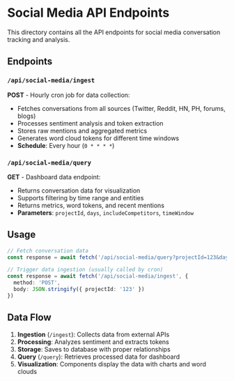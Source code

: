 # Social Media API Endpoints

This directory contains all the API endpoints for social media conversation tracking and analysis.

## Endpoints

### `/api/social-media/ingest`
**POST** - Hourly cron job for data collection:
- Fetches conversations from all sources (Twitter, Reddit, HN, PH, forums, blogs)
- Processes sentiment analysis and token extraction
- Stores raw mentions and aggregated metrics
- Generates word cloud tokens for different time windows
- **Schedule**: Every hour (`0 * * * *`)

### `/api/social-media/query`
**GET** - Dashboard data endpoint:
- Returns conversation data for visualization
- Supports filtering by time range and entities
- Returns metrics, word tokens, and recent mentions
- **Parameters**: `projectId`, `days`, `includeCompetitors`, `timeWindow`

## Usage

```typescript
// Fetch conversation data
const response = await fetch('/api/social-media/query?projectId=123&days=7')

// Trigger data ingestion (usually called by cron)
const response = await fetch('/api/social-media/ingest', {
  method: 'POST',
  body: JSON.stringify({ projectId: '123' })
})
```

## Data Flow

1. **Ingestion** (`/ingest`): Collects data from external APIs
2. **Processing**: Analyzes sentiment and extracts tokens
3. **Storage**: Saves to database with proper relationships
4. **Query** (`/query`): Retrieves processed data for dashboard
5. **Visualization**: Components display the data with charts and word clouds
